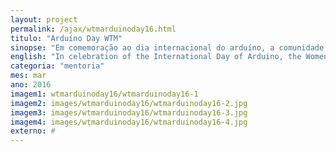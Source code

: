 ```yaml
---
layout: project
permalink: /ajax/wtmarduinoday16.html
titulo: "Arduíno Day WTM"
sinopse: "Em comemoração ao dia internacional do arduíno, a comunidade Women Tech Maker organizou uma oficina só para as mulheres da comunidade."
english: "In celebration of the International Day of Arduino, the Women Tech Maker community has organized a workshop for women in this community."
categoria: "mentoria"
mes: mar
ano: 2016
imagem1: wtmarduinoday16/wtmarduinoday16-1
imagem2: images/wtmarduinoday16/wtmarduinoday16-2.jpg
imagem3: images/wtmarduinoday16/wtmarduinoday16-3.jpg
imagem4: images/wtmarduinoday16/wtmarduinoday16-4.jpg
externo: #
---
```

